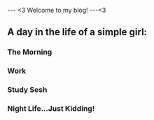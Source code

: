 --- <3
 Welcome to my blog!
---<3


## A day in the life of a simple girl:

### The Morning

### Work

### Study Sesh

### Night Life...Just Kidding!
